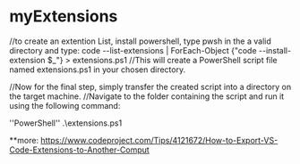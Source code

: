 # myExtensions

//to create an extention List, install powershell, type pwsh in the a valid directory and type:
code --list-extensions | ForEach-Object {"code --install-extension $_"} > extensions.ps1
//This will create a PowerShell script file named extensions.ps1 in your chosen directory.

//Now for the final step, simply transfer the created script into a directory on the target machine.
//Navigate to the folder containing the script and run it using the following command:

''PowerShell''
.\extensions.ps1

**more:
https://www.codeproject.com/Tips/4121672/How-to-Export-VS-Code-Extensions-to-Another-Comput

